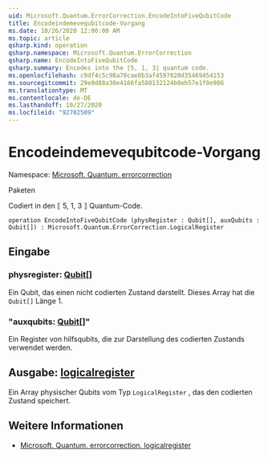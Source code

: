 ```yaml
---
uid: Microsoft.Quantum.ErrorCorrection.EncodeIntoFiveQubitCode
title: Encodeindemevequbitcode-Vorgang
ms.date: 10/26/2020 12:00:00 AM
ms.topic: article
qsharp.kind: operation
qsharp.namespace: Microsoft.Quantum.ErrorCorrection
qsharp.name: EncodeIntoFiveQubitCode
qsharp.summary: Encodes into the ⟦5, 1, 3⟧ quantum code.
ms.openlocfilehash: c9df4c5c98a78cae8b3af4597020d35469454153
ms.sourcegitcommit: 29e0d88a30e4166fa580132124b0eb57e1f0e986
ms.translationtype: MT
ms.contentlocale: de-DE
ms.lasthandoff: 10/27/2020
ms.locfileid: "92702509"
---
```

# <a name="encodeintofivequbitcode-operation"></a>Encodeindemevequbitcode-Vorgang

Namespace: [Microsoft. Quantum. errorcorrection](xref:Microsoft.Quantum.ErrorCorrection)

Paketen [](https://nuget.org/packages/)


Codiert in den ⟦ 5, 1, 3 ⟧ Quantum-Code.

```qsharp
operation EncodeIntoFiveQubitCode (physRegister : Qubit[], auxQubits : Qubit[]) : Microsoft.Quantum.ErrorCorrection.LogicalRegister
```


## <a name="input"></a>Eingabe

### <a name="physregister--qubit"></a>physregister: [Qubit](xref:microsoft.quantum.lang-ref.qubit)[]

Ein Qubit, das einen nicht codierten Zustand darstellt. Dieses Array hat die `Qubit[]` Länge 1.


### <a name="auxqubits--qubit"></a>"auxqubits: [Qubit](xref:microsoft.quantum.lang-ref.qubit)[]"

Ein Register von hilfsqubits, die zur Darstellung des codierten Zustands verwendet werden.



## <a name="output--logicalregister"></a>Ausgabe: [logicalregister](xref:Microsoft.Quantum.ErrorCorrection.LogicalRegister)

Ein Array physischer Qubits vom Typ `LogicalRegister` , das den codierten Zustand speichert.

## <a name="see-also"></a>Weitere Informationen

- [Microsoft. Quantum. errorcorrection. logicalregister](xref:Microsoft.Quantum.ErrorCorrection.LogicalRegister)